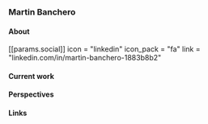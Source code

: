 ### Martin Banchero

#### About
 [[params.social]]
    icon = "linkedin"
    icon_pack = "fa"
    link = "linkedin.com/in/martin-banchero-1883b8b2"

#### Current work





#### Perspectives


#### Links
